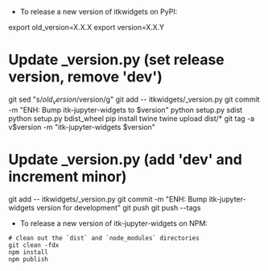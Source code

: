 - To release a new version of itkwidgets on PyPI:

export old_version=X.X.X
export version=X.X.Y

# Update _version.py (set release version, remove 'dev')
git sed "s/$old_version/$version/g"
git add -- itkwidgets/_version.py
git commit -m "ENH: Bump itk-jupyter-widgets to $version"
python setup.py sdist
python setup.py bdist_wheel
pip install twine
twine upload dist/*
git tag -a v$version -m "itk-jupyter-widgets $version"
# Update _version.py (add 'dev' and increment minor)
git add -- itkwidgets/_version.py
git commit -m "ENH: Bump itk-jupyter-widgets version for development"
git push
git push --tags


- To release a new version of itk-jupyter-widgets on NPM:

```
# clean out the `dist` and `node_modules` directories
git clean -fdx
npm install
npm publish
```
